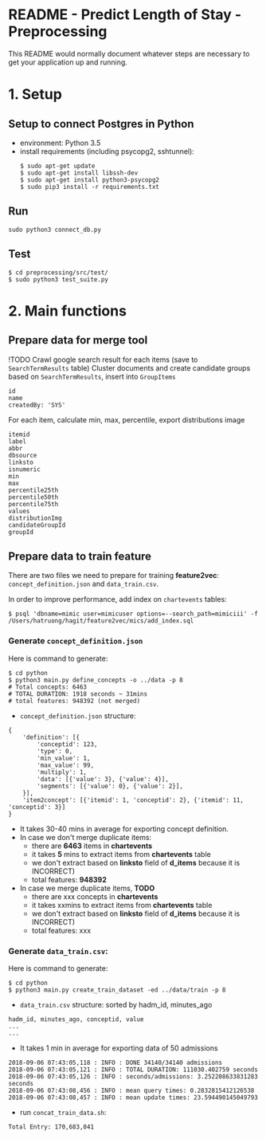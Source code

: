 # README - Predict Length of Stay - Preprocessing #

This README would normally document whatever steps are necessary to get your application up and running.

# 1. Setup

## Setup to connect Postgres in Python

- environment: Python 3.5
- install requirements (including psycopg2, sshtunnel):
    ```
    $ sudo apt-get update
    $ sudo apt-get install libssh-dev
    $ sudo apt-get install python3-psycopg2
    $ sudo pip3 install -r requirements.txt
    ```

## Run

```
sudo python3 connect_db.py
```

## Test

```
$ cd preprocessing/src/test/
$ sudo python3 test_suite.py
```

# 2. Main functions

## Prepare data for merge tool

!TODO
Crawl google search result for each items (save to `SearchTermResults` table)
Cluster documents and create candidate groups based on `SearchTermResults`, insert into `GroupItems`

```
id
name
createdBy: 'SYS'
```

For each item, calculate min, max, percentile, export distributions image

```
itemid
label
abbr
dbsource
linksto
isnumeric
min
max
percentile25th
percentile50th
percentile75th
values
distributionImg
candidateGroupId
groupId
```

## Prepare data to train feature

There are two files we need to prepare for training **feature2vec**: `concept_definition.json` and `data_train.csv`.

In order to improve performance, add index on `chartevents` tables:

```
$ psql 'dbname=mimic user=mimicuser options=--search_path=mimiciii' -f /Users/hatruong/hagit/feature2vec/mics/add_index.sql
```

### Generate `concept_definition.json`

Here is command to generate:
```
$ cd python
$ python3 main.py define_concepts -o ../data -p 8
# Total concepts: 6463
# TOTAL DURATION: 1918 seconds ~ 31mins
# total features: 948392 (not merged)
```

* `concept_definition.json` structure:

```
{
    'definition': [{
        'conceptid': 123,
        'type': 0,
        'min_value': 1,
        'max_value': 99,
        'multiply': 1,
        'data': [{'value': 3}, {'value': 4}],
        'segments': [{'value': 0}, {'value': 2}],
    }],
    'item2concept': [{'itemid': 1, 'conceptid': 2}, {'itemid': 11, 'conceptid': 3}]
}
```

* It takes 30-40 mins in average for exporting concept definition.
* In case we don't merge duplicate items:
    - there are **6463** items in **chartevents**
    - it takes **5** mins to extract items from **chartevents** table
    - we don't extract based on **linksto** field of **d_items** because it is INCORRECT)
    - total features: **948392**
* In case we merge duplicate items, **TODO**
    - there are xxx concepts in **chartevents**
    - it takes xxmins to extract items from **chartevents** table
    - we don't extract based on **linksto** field of **d_items** because it is INCORRECT)
    - total features: xxx


### Generate `data_train.csv`:

Here is command to generate:
```
$ cd python
$ python3 main.py create_train_dataset -ed ../data/train -p 8
```

* `data_train.csv` structure: sorted by hadm_id, minutes_ago

```
hadm_id, minutes_ago, conceptid, value
...
...
```

* It takes 1 min in average for exporting data of 50 admissions

```
2018-09-06 07:43:05,118 : INFO : DONE 34140/34140 admissions
2018-09-06 07:43:05,121 : INFO : TOTAL DURATION: 111030.402759 seconds
2018-09-06 07:43:05,126 : INFO : seconds/admissions: 3.252208633831283 seconds
2018-09-06 07:43:08,456 : INFO : mean query times: 0.2832815412126538
2018-09-06 07:43:08,457 : INFO : mean update times: 23.594490145049793
```

* run `concat_train_data.sh`:

```
Total Entry: 170,683,041
```
